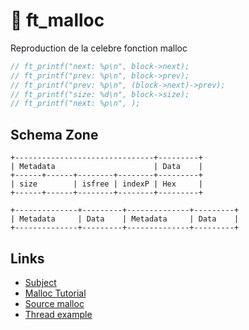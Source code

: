 # 💾 ft_malloc

Reproduction de la celebre fonction malloc

```c
// ft_printf("next: %p\n", block->next);
// ft_printf("prev: %p\n", block->prev);
// ft_printf("prev: %p\n", (block->next)->prev);
// ft_printf("size: %d\n", block->size);
// ft_printf("next: %p\n", );
```

## Schema Zone
```
+-------------------------------+---------+
| Metadata                      | Data    |
+------+------+--------+--------+---------+
| size        | isfree | indexP | Hex     |
+------+------+--------+--------+---------+
```
```
+--------------+---------+--------------+---------+
| Metadata     | Data    | Metadata     | Data    |
+--------------+---------+--------------+---------+
```

## Links
- [Subject](https://cdn.intra.42.fr/pdf/pdf/48936/fr.subject.pdf)
- [Malloc Tutorial](https://wiki-prog.infoprepa.epita.fr/images/0/04/Malloc_tutorial.pdf)
- [Source malloc](https://code.woboq.org/userspace/glibc/malloc/malloc.c.html)
- [Thread example](https://gist.github.com/gustavorv86/51582381d4aaa5efe837a0a4a9daf663)